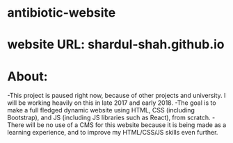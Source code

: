 # antibiotic-website
# website URL: shardul-shah.github.io

# About:
-This project is paused right now, because of other projects and university. I will be working heavily on this in late 2017 and early 2018.
-The goal is to make a full fledged dynamic website using HTML, CSS (including Bootstrap), and JS (including JS libraries such as React), from scratch.
-There will be no use of a CMS for this website because it is being made as a learning experience, and to improve my HTML/CSS/JS skills even further.
